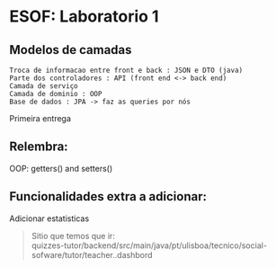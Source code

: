 # ESOF: Laboratorio 1

## Modelos de camadas 

```
Troca de informacao entre front e back : JSON e DTO (java)
Parte dos controladores : API (front end <-> back end)
Camada de serviço
Camada de dominio : OOP
Base de dados : JPA -> faz as queries por nós  
```

Primeira entrega 

## Relembra: 

OOP: getters() and setters() 

## Funcionalidades extra a adicionar:
Adicionar estatisticas

> Sitio que temos que ir: \
> quizzes-tutor/backend/src/main/java/pt/ulisboa/tecnico/social-sofware/tutor/teacher..dashbord
